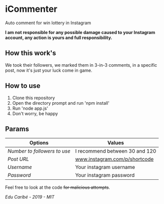 # iCommenter

Auto comment for win lottery in Instagram

**I am not responsible for any possible damage caused to your Instagram account, any action is yours and full responsibility.**

## How this work's

We took their followers, we marked them in 3-in-3 comments, in a specific post, now it's just your luck come in game.

## How to use

1. Clone this repository
2. Open the directory prompt and run 'npm install'
3. Run 'node app.js'
4. Don't worry, be happy

## Params

Options | Values
------------ | -------------
_Number to followers to use_ | I recommend between 30 and 120
_Post URL_ | www.instagram.com/p/shortcode
_Username_ | Your instagram username
_Password_ | Your instagram password

Feel free to look at the code ~~for malicious attempts~~.


_Edu Caribé - 2019 - MIT_
